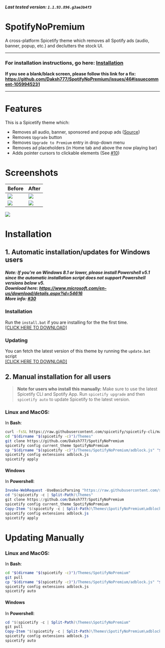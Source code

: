 ##### Last tested version: `1.1.93.896.g3ae3b4f3`
# SpotifyNoPremium
A cross-platform Spicetify theme which removes all Spotify ads (audio, banner, popup, etc.) and declutters the stock UI. 

---
### For installation instructions, go here: [Installation](#installation) <br>
**If you see a blank/black screen, please follow this link for a fix: https://github.com/Daksh777/SpotifyNoPremium/issues/46#issuecomment-1059945231**


---

# Features
This is a Spicetify theme which:
- Removes all audio, banner, sponsored and popup ads ([Source](https://github.com/CharlieS1103/spicetify-extensions/blob/main/adblock/adblock.js))
- Removes `Upgrade` button
- Removes `Upgrade to Premium` entry in drop-down menu
- Removes ad placeholders (in Home tab and above the now playing bar)
- Adds pointer cursors to clickable elements (See [#10](https://github.com/Daksh777/SpotifyNoPremium/discussions/10))

# Screenshots

| Before | After |
| ----------- | ----------- |
| <img src="https://i.imgur.com/o714XSp.png"/> | <img src="https://i.imgur.com/289Qq2v.png"/> |
| <img src="https://i.imgur.com/HVjTHTO.png"/> | <img src="https://i.imgur.com/Nhy3OOJ.png"/> |

<img src="https://i.imgur.com/kEffDy8.png">

# Installation

## 1. Automatic installation/updates for Windows users
##### **Note: If you're on Windows 8.1 or lower, please install Powershell v5.1 since the automatic installation script does not support Powershell versions below v5. <br> Download here: https://www.microsoft.com/en-us/download/details.aspx?id=54616 <br> More info: [#30](https://github.com/Daksh777/SpotifyNoPremium/issues/30#issuecomment-962822618)**
### Installation
Run the `install.bat` if you are installing for the the first time. <br>
[[CLICK HERE TO DOWNLOAD]](https://daksh777.github.io/SpotifyNoPremium/install.bat) <br>


### Updating
You can fetch the latest version of this theme by running the `update.bat` script <br>
[[CLICK HERE TO DOWNLOAD]](https://daksh777.github.io/SpotifyNoPremium/update.bat)


## 2. Manual installation for all users
> **Note for users who install this manually:** Make sure to use the latest Spicetify CLI and Spotify App. Run `spicetify upgrade` and then `spicetify auto` to update Spicetify to the latest version.
### Linux and MacOS:
In **Bash**:
```bash
curl -fsSL https://raw.githubusercontent.com/spicetify/spicetify-cli/master/install.sh | sh
cd "$(dirname "$(spicetify -c)")/Themes"
git clone https://github.com/Daksh777/SpotifyNoPremium
spicetify config current_theme SpotifyNoPremium
cp "$(dirname "$(spicetify -c)")/Themes/SpotifyNoPremium/adblock.js" "$(dirname "$(spicetify -c)")/Extensions"
spicetify config extensions adblock.js
spicetify apply
```

#### Windows
In **Powershell**:
```powershell
Invoke-WebRequest -UseBasicParsing "https://raw.githubusercontent.com/spicetify/spicetify-cli/master/install.ps1" | Invoke-Expression
cd "$(spicetify -c | Split-Path)\Themes"
git clone https://github.com/Daksh777/SpotifyNoPremium
spicetify config current_theme SpotifyNoPremium
Copy-Item "$(spicetify -c | Split-Path)\Themes\SpotifyNoPremium\adblock.js" "$(spicetify -c | Split-Path)\Extensions"
spicetify config extensions adblock.js
spicetify apply
```

# Updating Manually
### Linux and MacOS:
In **Bash**:
```bash
cd "$(dirname "$(spicetify -c)")/Themes/SpotifyNoPremium"
git pull
cp "$(dirname "$(spicetify -c)")/Themes/SpotifyNoPremium/adblock.js" "$(dirname "$(spicetify -c)")/Extensions"
spicetify config extensions adblock.js
spicetify auto
```

#### Windows
In **Powershell**:
```powershell
cd "$(spicetify -c | Split-Path)\Themes\SpotifyNoPremium"
git pull
Copy-Item "$(spicetify -c | Split-Path)\Themes\SpotifyNoPremium\adblock.js" "$(spicetify -c | Split-Path)\Extensions"
spicetify config extensions adblock.js
spicetify auto
```
